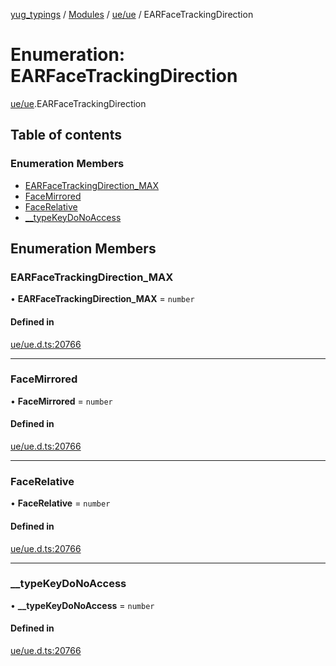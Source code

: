 [yug_typings](../README.md) / [Modules](../modules.md) / [ue/ue](../modules/ue_ue.md) / EARFaceTrackingDirection

# Enumeration: EARFaceTrackingDirection

[ue/ue](../modules/ue_ue.md).EARFaceTrackingDirection

## Table of contents

### Enumeration Members

- [EARFaceTrackingDirection\_MAX](ue_ue.EARFaceTrackingDirection.md#earfacetrackingdirection_max)
- [FaceMirrored](ue_ue.EARFaceTrackingDirection.md#facemirrored)
- [FaceRelative](ue_ue.EARFaceTrackingDirection.md#facerelative)
- [\_\_typeKeyDoNoAccess](ue_ue.EARFaceTrackingDirection.md#__typekeydonoaccess)

## Enumeration Members

### EARFaceTrackingDirection\_MAX

• **EARFaceTrackingDirection\_MAX** = `number`

#### Defined in

[ue/ue.d.ts:20766](https://github.com/YugMetaverse/yug_typings/blob/b7d9b19/ue/ue.d.ts#L20766)

___

### FaceMirrored

• **FaceMirrored** = `number`

#### Defined in

[ue/ue.d.ts:20766](https://github.com/YugMetaverse/yug_typings/blob/b7d9b19/ue/ue.d.ts#L20766)

___

### FaceRelative

• **FaceRelative** = `number`

#### Defined in

[ue/ue.d.ts:20766](https://github.com/YugMetaverse/yug_typings/blob/b7d9b19/ue/ue.d.ts#L20766)

___

### \_\_typeKeyDoNoAccess

• **\_\_typeKeyDoNoAccess** = `number`

#### Defined in

[ue/ue.d.ts:20766](https://github.com/YugMetaverse/yug_typings/blob/b7d9b19/ue/ue.d.ts#L20766)

